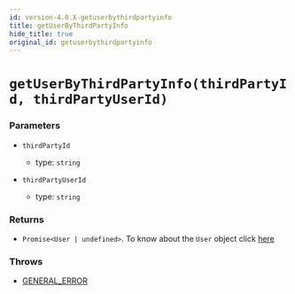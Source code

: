 ```yaml
---
id: version-4.0.X-getuserbythirdpartyinfo
title: getUserByThirdPartyInfo
hide_title: true
original_id: getuserbythirdpartyinfo
---
```


# `getUserByThirdPartyInfo(thirdPartyId, thirdPartyUserId)`

### Parameters
- `thirdPartyId`
  - type: `string`

- `thirdPartyUserId`
  - type: `string`


### Returns
- `Promise<User | undefined>`. To know about the `User` object click [here](https://github.com/supertokens/core-driver-interface/wiki#third-party-user)

### Throws 
- [GENERAL_ERROR](./../errors/general_error)